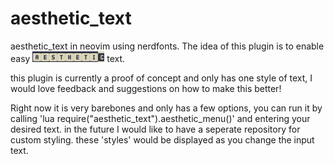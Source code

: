 # aesthetic_text
aesthetic_text in neovim using nerdfonts. The idea of this plugin is to enable easy ![Aesthetic text using nerdfonts](https://github.com/jamesonBradfield/aesthetic_text/blob/main/screenshots/aesthetic.png) text.

this plugin is currently a proof of concept and only has one style of text, I would love feedback and suggestions on how to make this better!

Right now it is very barebones and only has a few options, you can run it by calling 'lua require("aesthetic_text").aesthetic_menu()' and entering your desired text. in the future I would like to have a seperate repository for custom styling. these 'styles' would be displayed as you change the input text.

